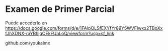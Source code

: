# Examen de Primer Parcial
Puede accederlo en https://docs.google.com/forms/d/e/1FAIpQLSfEXYfYr89Y5WVFIwxx2TBoXxfJhXDNX-raYBhjqOEkFUaLoQ/viewform?usp=sf_link


github.com/youkaimx